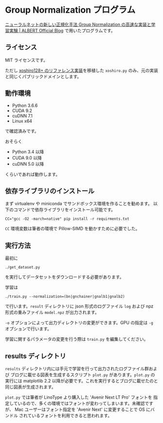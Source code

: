 # Group Normalization プログラム

[ニューラルネットの新しい正規化手法 Group Normalization の高速な実装と学習実験 | ALBERT Official Blog](https://blog.albert2005.co.jp/2018/09/05/group_normalization) で用いたプログラムです。


## ライセンス

MIT ライセンスです。

ただし [xoshiro128+ のリファレンス実装](http://xoshiro.di.unimi.it/xoshiro128plus.c)を移植した
`xoshiro.py` のみ、元の実装と同じくパブリックドメインとします。

## 動作環境

* Python 3.6.6
* CUDA 9.2
* cuDNN 7.1
* Linux x64

で確認済みです。

おそらく

* Python 3.4 以降
* CUDA 9.0 以降
* cuDNN 5.0 以降

くらいであれば動作します。


## 依存ライブラリのインストール

まず virtualenv や miniconda でサンドボックス環境を作ることを勧めます。
以下のコマンドで依存ライブラリをインストール可能です。

    CC="gcc -O2 -march=native" pip install -r requirments.txt

`CC` 環境変数は筆者の環境で Pillow-SIMD を動かすために必要でした。


## 実行方法

最初に

    ./get_dataset.py


を実行してデータセットをダウンロードする必要があります。

学習は

    ./train.py --normalization=(bn|gnchainer|gnalb1|gnalb2)

で行います。`result` ディレクトリに json 形式のログファイル `log` および
npz 形式の重みファイル `model.npz` が出力されます。

`-o` オプションによって出力ディレクトリの変更ができます。GPU の指定は
`-g` オプションで行います。

学習に関するパラメータの変更を行う際は `train.py` を編集してください。


## results ディレクトリ

`results` ディレクトリ内には手元で学習を行って出力されたログファイル群および
ブログに載せる図表を生成するスクリプト `plot.py` があります。`plot.py`
の実行には matplotlib 2.2 以降が必要です。これを実行するとブログに載せたのと
同じ図表が生成されます。

`plot.py` では筆者が LinoType より購入した 'Avenir Next LT Pro' フォントを
指定しているので、多くの環境ではフォントが変わってしまいます。未確認ですが、
Mac ユーザーはフォント指定を 'Avenir Next' に変更することで OS にバンドル
されているフォントを利用できると思われます。
